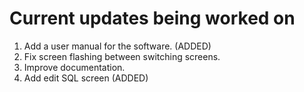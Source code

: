 # Current updates being worked on
1. Add a user manual for the software. (ADDED)
2. Fix screen flashing between switching screens.
3. Improve documentation.
4. Add edit SQL screen (ADDED)
